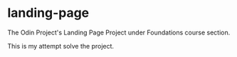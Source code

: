 # landing-page
The Odin Project's Landing Page Project under Foundations course section.

This is my attempt solve the project.